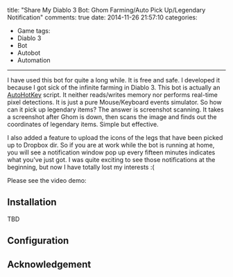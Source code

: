 title: "Share My Diablo 3 Bot: Ghom Farming/Auto Pick Up/Legendary Notification"
comments: true
date: 2014-11-26 21:57:10
categories:
- Game
tags:
- Diablo 3
- Bot
- Autobot
- Automation
---
I have used this bot for quite a long while. It is free and safe.
I developed it because I got sick of the infinite farming in Diablo 3. 
This bot is actually an [AutoHotKey](http://www.autohotkey.com/) script.
It neither reads/writes memory nor performs real-time pixel detections.
It is just a pure Mouse/Keyboard events simulator. So how can it pick up legendary items?
The answer is screenshot scanning. It takes a screenshot after Ghom is down, 
then scans the image and finds out the coordinates of legendary items. Simple but effective.

I also added a feature to upload the icons of the legs that have been picked up to Dropbox dir.
So if you are at work while the bot is running at home, you will see a notification window pop up every fifteen minutes indicates what you've just got.
I was quite exciting to see those notifications at the beginning, but now I have totally lost my interests :(

Please see the video demo:

<!-- more -->

Installation
------
TBD

Configuration
------

Acknowledgement
------